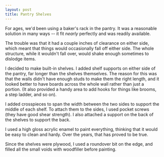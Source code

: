 ```yaml
---
layout: post
title: Pantry Shelves
---
```

For ages, we'd been using a baker's rack in the pantry. It was a reasonable
solution in many ways -- it fit _nearly_ perfectly and was readily available.

The trouble was that it had a couple inches of clearance on either side, which
meant that things would occasionally fall off either side. The whole structure,
while it wouldn't fall over, would shake enough sometimes to dislodge items.

I decided to make built-in shelves. I added shelf supports on either side of the
pantry, far longer than the shelves themselves. The reason for this was that
the walls didn't have enough studs to make them the right length, and it looked
better to have boards across the whole wall rather than just a portion. (It also
provided a handy area to add hooks for things like brooms, a step ladder, and
so on).

I added crosspieces to span the width between the two sides to support the
middle of each shelf. To attach them to the sides, I used pocket screws (they
have good shear strength). I also attached a support on the back of the shelves
to support the back.

I used a high gloss acrylic enamel to paint everything, thinking that it would
be easy to clean and hardy. Over the years, that has proved to be true.

Since the shelves were plywood, I used a roundover bit on the edge, and filled
all the small voids with woodfiller before painting.
